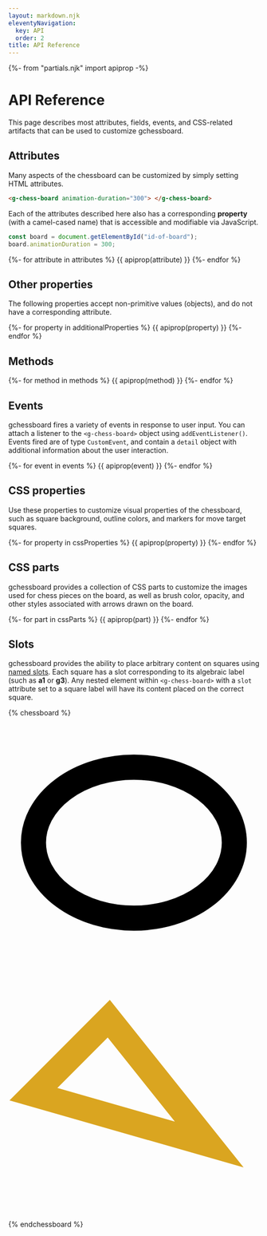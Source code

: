 ```yaml
---
layout: markdown.njk
eleventyNavigation:
  key: API
  order: 2
title: API Reference
---
```


{%- from "partials.njk" import apiprop -%}

# API Reference

This page describes most attributes, fields, events, and CSS-related artifacts
that can be used to customize gchessboard.

## Attributes

Many aspects of the chessboard can be customized by simply setting HTML
attributes.

```html
<g-chess-board animation-duration="300"> </g-chess-board>
```

Each of the attributes described here also has a corresponding
**property** (with a camel-cased name) that is
accessible and modifiable via JavaScript.

```js
const board = document.getElementById("id-of-board");
board.animationDuration = 300;
```

<dl>
  {%- for attribute in attributes %} {{ apiprop(attribute) }} {%- endfor %}
</dl>

## Other properties

The following properties accept non-primitive values (objects), and do not
have a corresponding attribute.

<dl>
  {%- for property in additionalProperties %} {{ apiprop(property) }} {%- endfor %}
</dl>

## Methods

<dl>{%- for method in methods %} {{ apiprop(method) }} {%- endfor %}</dl>

## Events

gchessboard fires a variety of events in response to user input. You can
attach a listener to the `<g-chess-board>` object using
`addEventListener()`. Events fired are of type `CustomEvent`, and contain a
`detail` object with additional information about the user interaction.

<dl>{%- for event in events %} {{ apiprop(event) }} {%- endfor %}</dl>

## CSS properties

Use these properties to customize visual properties of the chessboard, such as
square background, outline colors, and markers for move target squares.

<dl>
  {%- for property in cssProperties %} {{ apiprop(property) }} {%- endfor %}
</dl>

## CSS parts

gchessboard provides a collection of CSS parts to customize the images used
for chess pieces on the board, as well as brush color, opacity, and other
styles associated with arrows drawn on the board.

<dl>{%- for part in cssParts %} {{ apiprop(part) }} {%- endfor %}</dl>

## Slots

gchessboard provides the ability to place arbitrary content on squares using
[named slots](https://developer.mozilla.org/en-US/docs/Web/HTML/Element/Slot).
Each square has a slot corresponding to its algebraic label (such as
**a1** or **g3**). Any nested element within `<g-chess-board>` with a `slot`
attribute set to a square label will have its content placed on the correct
square.

<!-- prettier-ignore-start -->
{% chessboard %}
<g-chess-board>
  <span slot="e5">
    <svg viewBox="0 0 10 10" stroke="black" fill="none">
      <ellipse cx="5" cy="5" rx="4" ry="3" />
    </svg>
  </span>
  <span slot="c3">
    <svg viewBox="0 0 10 10" stroke="goldenrod" fill="none">
      <polygon points="1,5 4,2 8,7" />
    </svg>
  </span>
</g-chess-board>
{% endchessboard %}
<!-- prettier-ignore-end -->
